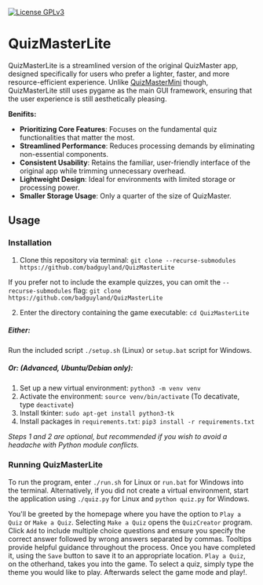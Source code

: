 [![License GPLv3](https://img.shields.io/badge/license-GPL_v3-green.svg)](http://www.gnu.org/licenses/gpl-3.0.html)

# QuizMasterLite

QuizMasterLite is a streamlined version of the original QuizMaster app, designed specifically for users who prefer a lighter, faster, and more resource-efficient experience. Unlike [QuizMasterMini](https://github.com/hermonochy/QuizMasterMini.git) though, QuizMasterLite still uses pygame as the main GUI framework, ensuring that the user experience is still aesthetically pleasing.

**Benifits:**

- **Prioritizing Core Features**: Focuses on the fundamental quiz functionalities that matter the most.
- **Streamlined Performance**: Reduces processing demands by eliminating non-essential components.
- **Consistent Usability**: Retains the familiar, user-friendly interface of the original app while trimming unnecessary overhead.
- **Lightweight Design**: Ideal for environments with limited storage or processing power.
- **Smaller Storage Usage**: Only a quarter of the size of QuizMaster.

## Usage

### Installation

1. Clone this repository via terminal: ```git clone --recurse-submodules https://github.com/badguyland/QuizMasterLite```

  If you prefer not to include the example quizzes, you can omit the `--recurse-submodules` flag: ```git clone https://github.com/badguyland/QuizMasterLite```

2. Enter the directory containing the game executable: ```cd QuizMasterLite```

##### Either:

Run the included script `./setup.sh` (Linux) or `setup.bat` script for Windows. 

##### Or: (Advanced, Ubuntu/Debian only):

1. Set up a new virtual environment: ```python3 -m venv venv```
2. Activate the environment: ```source venv/bin/activate``` (To decativate, type `deactivate`)
3. Install tkinter: ```sudo apt-get install python3-tk```
4. Install packages in `requirements.txt`: ```pip3 install -r requirements.txt```

*Steps 1 and 2 are optional, but recommended if you wish to avoid a headache with Python module conflicts.*

### Running QuizMasterLite

To run the program, enter `./run.sh` for Linux or `run.bat` for Windows into the terminal. 
Alternatively, if you did not create a virtual environment, start the application using `./quiz.py` for Linux and `python quiz.py` for Windows.

You'll be greeted by the homepage where you have the option to `Play a Quiz` or `Make a Quiz`. Selecting `Make a Quiz` opens the `QuizCreator` program. Click `Add` to include multiple choice questions and ensure you specify the correct answer followed by wrong answers separated by commas. Tooltips provide helpful guidance throughout the process. Once you have completed it, using the `Save` button to save it to an appropriate location. `Play a Quiz`, on the otherhand, takes you into the game. To select a quiz, simply type the theme you would like to play. Afterwards select the game mode and play!.
